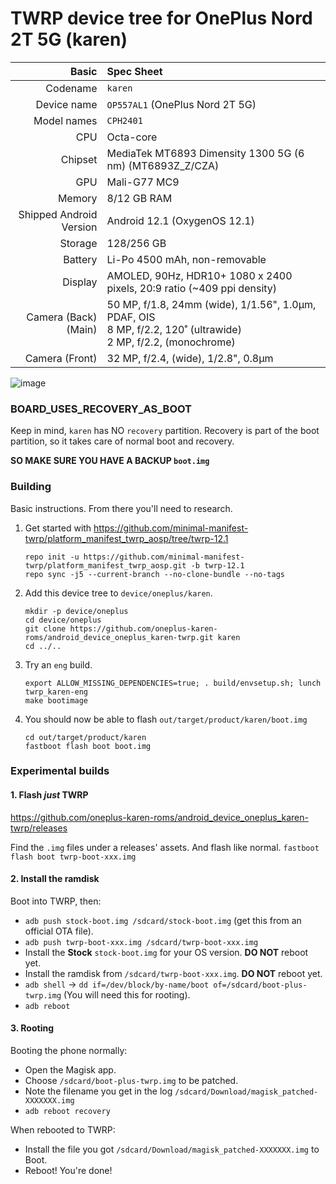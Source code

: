 TWRP device tree for OnePlus Nord 2T 5G (karen)
===============================================

| Basic                   | Spec Sheet                                                                                                                     |
| -----------------------:|:------------------------------------------------------------------------------------------------------------------------------ |
| Codename                | `karen`                                                                                                                        |
| Device name             | `OP557AL1` (OnePlus Nord 2T 5G)                                                                                                |
| Model names             | `CPH2401`                                                                         |
| CPU                     | Octa-core                                                                                                                      |
| Chipset                 | MediaTek MT6893 Dimensity 1300 5G (6 nm) (MT6893Z_Z/CZA)                                                                       |
| GPU                     | Mali-G77 MC9                                                                                                                   |
| Memory                  | 8/12 GB RAM                                                                                                                    |
| Shipped Android Version | Android 12.1 (OxygenOS 12.1)                                                                                                   |
| Storage                 | 128/256 GB                                                                                                                     |
| Battery                 | Li-Po 4500 mAh, non-removable                                                                                                  |
| Display                 | AMOLED, 90Hz, HDR10+ 1080 x 2400 pixels, 20:9 ratio (~409 ppi density)                                                         |
| Camera (Back)(Main)     | 50 MP, f/1.8, 24mm (wide), 1/1.56", 1.0µm, PDAF, OIS<br/>8 MP, f/2.2, 120˚ (ultrawide)<br/>2 MP, f/2.2, (monochrome)           |
| Camera (Front)          | 32 MP, f/2.4, (wide), 1/2.8", 0.8µm                                                                                            |

![image](https://fdn2.gsmarena.com/vv/pics/oneplus/oneplus-nord-2t-5g-1.jpg)

### BOARD_USES_RECOVERY_AS_BOOT

Keep in mind, `karen` has NO `recovery` partition.
Recovery is part of the boot partition, so it takes care of normal boot and recovery.

**SO MAKE SURE YOU HAVE A BACKUP `boot.img`**

### Building

Basic instructions. From there you'll need to research.

1. Get started with https://github.com/minimal-manifest-twrp/platform_manifest_twrp_aosp/tree/twrp-12.1
   ```
   repo init -u https://github.com/minimal-manifest-twrp/platform_manifest_twrp_aosp.git -b twrp-12.1
   repo sync -j5 --current-branch --no-clone-bundle --no-tags
   ```

1. Add this device tree to `device/oneplus/karen`.
   ```
   mkdir -p device/oneplus
   cd device/oneplus
   git clone https://github.com/oneplus-karen-roms/android_device_oneplus_karen-twrp.git karen
   cd ../..
   ```

1. Try an `eng` build.
   ```
   export ALLOW_MISSING_DEPENDENCIES=true; . build/envsetup.sh; lunch twrp_karen-eng
   make bootimage
   ```

1. You should now be able to flash `out/target/product/karen/boot.img`
   ```
   cd out/target/product/karen
   fastboot flash boot boot.img
   ```

### Experimental builds

#### 1. Flash *just* TWRP

https://github.com/oneplus-karen-roms/android_device_oneplus_karen-twrp/releases

Find the `.img` files under a releases' assets.
And flash like normal. `fastboot flash boot twrp-boot-xxx.img`

#### 2. Install the ramdisk

Boot into TWRP, then:
- `adb push stock-boot.img /sdcard/stock-boot.img` (get this from an official OTA file).
- `adb push twrp-boot-xxx.img /sdcard/twrp-boot-xxx.img`
- Install the **Stock** `stock-boot.img` for your OS version. **DO NOT** reboot yet.
- Install the ramdisk from `/sdcard/twrp-boot-xxx.img`. **DO NOT** reboot yet.
- `adb shell` -> `dd if=/dev/block/by-name/boot of=/sdcard/boot-plus-twrp.img` (You will need this for rooting).
- `adb reboot`

#### 3. Rooting

Booting the phone normally:
- Open the Magisk app.
- Choose `/sdcard/boot-plus-twrp.img` to be patched.
- Note the filename you get in the log `/sdcard/Download/magisk_patched-XXXXXXX.img`
- `adb reboot recovery`

When rebooted to TWRP:
- Install the file you got `/sdcard/Download/magisk_patched-XXXXXXX.img` to Boot.
- Reboot! You're done!

